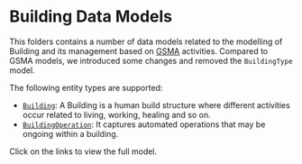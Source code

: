 # Building Data Models


This folders contains a number of data models related to the modelling of
Building and its management based on
[GSMA](https://www.gsma.com/iot/iot-big-data/) activities. Compared to GSMA
models, we introduced some changes and removed the `BuildingType` model.

The following entity types are supported:

-   [`Building`](https://swagger.lab.fiware.org/?url=https://raw.githubusercontent.com/smart-data-models/dataModel.Building/master/Building/schema.yaml): A Building is a human build structure where different activities
    occur related to living, working, healing and so on.
-   [`BuildingOperation`](https://swagger.lab.fiware.org/?url=https://raw.githubusercontent.com/smart-data-models/dataModel.Building/master/BuildingOperation/swagger.yaml): It captures automated operations that may be ongoing
    within a building.
    
  Click on the links to view the full model.
